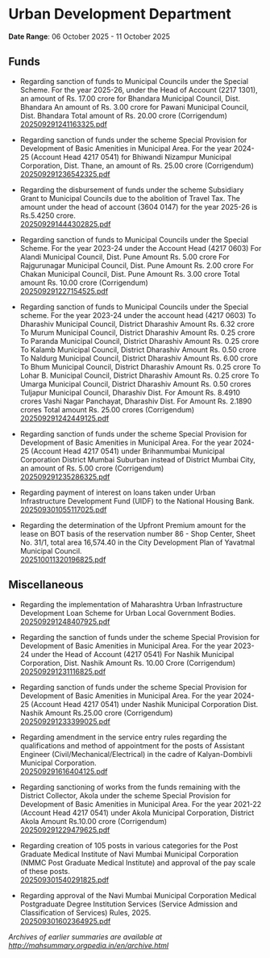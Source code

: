 # Urban Development Department

**Date Range**: 06 October 2025 - 11 October 2025


## Funds
- Regarding sanction of funds to Municipal Councils under the Special Scheme. For the year 2025-26, under the Head of Account (2217 1301), an amount of Rs. 17.00 crore for Bhandara Municipal Council, Dist. Bhandara An amount of Rs. 3.00 crore for Pawani Municipal Council, Dist. Bhandara Total amount of Rs. 20.00 crore (Corrigendum)\
  [202509291241163325.pdf](https://gr.maharashtra.gov.in/Site/Upload/Government%20Resolutions/English/202509291241163325.pdf)

- Regarding sanction of funds under the scheme Special Provision for Development of Basic Amenities in Municipal Area. For the year 2024-25 (Account Head 4217 0541) for Bhiwandi Nizampur Municipal Corporation, Dist. Thane, an amount of Rs. 25.00 crore (Corrigendum)\
  [202509291236542325.pdf](https://gr.maharashtra.gov.in/Site/Upload/Government%20Resolutions/English/202509291236542325.pdf)

- Regarding the disbursement of funds under the scheme Subsidiary Grant to Municipal Councils due to the abolition of Travel Tax. The amount under the head of account (3604 0147) for the year 2025-26 is Rs.5.4250 crore.\
  [202509291444302825.pdf](https://gr.maharashtra.gov.in/Site/Upload/Government%20Resolutions/English/202509291444302825.pdf)

- Regarding sanction of funds to Municipal Councils under the Special Scheme. For the year 2023-24 under the Account Head (4217 0603) For Alandi Municipal Council, Dist. Pune Amount Rs. 5.00 crore For Rajgurunagar Municipal Council, Dist. Pune Amount Rs. 2.00 crore For Chakan Municipal Council, Dist. Pune Amount Rs. 3.00 crore Total amount Rs. 10.00 crore (Corrigendum)\
  [202509291227154525.pdf](https://gr.maharashtra.gov.in/Site/Upload/Government%20Resolutions/English/202509291227154525.pdf)

- Regarding sanction of funds to Municipal Councils under the Special scheme. For the year 2023-24 under the account head (4217 0603) To Dharashiv Municipal Council, District Dharashiv Amount Rs. 6.32 crore To Murum Municipal Council, District Dharashiv Amount Rs. 0.25 crore To Paranda Municipal Council, District Dharashiv Amount Rs. 0.25 crore To Kalamb Municipal Council, District Dharashiv Amount Rs. 0.50 crore To Naldurg Municipal Council, District Dharashiv Amount Rs. 6.00 crore To Bhum Municipal Council, District Dharashiv Amount Rs. 0.25 crore To Lohar B. Municipal Council, District Dharashiv Amount Rs. 0.25 crore To Umarga Municipal Council, District Dharashiv Amount Rs. 0.50 crores Tuljapur Municipal Council, Dharashiv Dist. For Amount Rs. 8.4910 crores Vashi Nagar Panchayat, Dharashiv Dist. For Amount Rs. 2.1890 crores Total amount Rs. 25.00 crores (Corrigendum)\
  [202509291242449125.pdf](https://gr.maharashtra.gov.in/Site/Upload/Government%20Resolutions/English/202509291242449125.pdf)

- Regarding sanction of funds under the scheme Special Provision for Development of Basic Amenities in Municipal Area. For the year 2024-25 (Account Head 4217 0541) under Brihanmumbai Municipal Corporation District Mumbai Suburban instead of District Mumbai City, an amount of Rs. 5.00 crore (Corrigendum)\
  [202509291235286325.pdf](https://gr.maharashtra.gov.in/Site/Upload/Government%20Resolutions/English/202509291235286325.pdf)

- Regarding payment of interest on loans taken under Urban Infrastructure Development Fund (UIDF) to the National Housing Bank.\
  [202509301055117025.pdf](https://gr.maharashtra.gov.in/Site/Upload/Government%20Resolutions/English/202509301055117025.pdf)

- Regarding the determination of the Upfront Premium amount for the lease on BOT basis of the reservation number 86 - Shop Center, Sheet No. 31/1, total area 16,574.40 in the City Development Plan of Yavatmal Municipal Council.\
  [202510011320196825.pdf](https://gr.maharashtra.gov.in/Site/Upload/Government%20Resolutions/English/202510011320196825.pdf)

## Miscellaneous
- Regarding the implementation of Maharashtra Urban Infrastructure Development Loan Scheme for Urban Local Government Bodies.\
  [202509291248407925.pdf](https://gr.maharashtra.gov.in/Site/Upload/Government%20Resolutions/English/202509291248407925.pdf)

- Regarding the sanction of funds under the scheme Special Provision for Development of Basic Amenities in Municipal Area. For the year 2023-24 under the Head of Account (4217 0541) For Nashik Municipal Corporation, Dist. Nashik Amount Rs. 10.00 Crore (Corrigendum)\
  [202509291231116825.pdf](https://gr.maharashtra.gov.in/Site/Upload/Government%20Resolutions/English/202509291231116825.pdf)

- Regarding sanction of funds under the scheme Special Provision for Development of Basic Amenities in Municipal Area. For the year 2024-25 (Account Head 4217 0541) under Nashik Municipal Corporation Dist. Nashik Amount Rs.25.00 crore (Corrigendum)\
  [202509291233399025.pdf](https://gr.maharashtra.gov.in/Site/Upload/Government%20Resolutions/English/202509291233399025.pdf)

- Regarding amendment in the service entry rules regarding the qualifications and method of appointment for the posts of Assistant Engineer (Civil/Mechanical/Electrical) in the cadre of Kalyan-Dombivli Municipal Corporation.\
  [202509291616404125.pdf](https://gr.maharashtra.gov.in/Site/Upload/Government%20Resolutions/English/202509291616404125.pdf)

- Regarding sanctioning of works from the funds remaining with the District Collector, Akola under the scheme Special Provision for Development of Basic Amenities in Municipal Area. For the year 2021-22 (Account Head 4217 0541) under Akola Municipal Corporation, District Akola Amount Rs.10.00 crore (Corrigendum)\
  [202509291229479625.pdf](https://gr.maharashtra.gov.in/Site/Upload/Government%20Resolutions/English/202509291229479625.pdf)

- Regarding creation of 105 posts in various categories for the Post Graduate Medical Institute of Navi Mumbai Municipal Corporation (NMMC Post Graduate Medical Institute) and approval of the pay scale of these posts.\
  [202509301540291825.pdf](https://gr.maharashtra.gov.in/Site/Upload/Government%20Resolutions/English/202509301540291825.pdf)

- Regarding approval of the Navi Mumbai Municipal Corporation Medical Postgraduate Degree Institution Services (Service Admission and Classification of Services) Rules, 2025.\
  [202509301602364925.pdf](https://gr.maharashtra.gov.in/Site/Upload/Government%20Resolutions/English/202509301602364925....pdf)


*Archives of earlier summaries are available at http://mahsummary.orgpedia.in/en/archive.html*